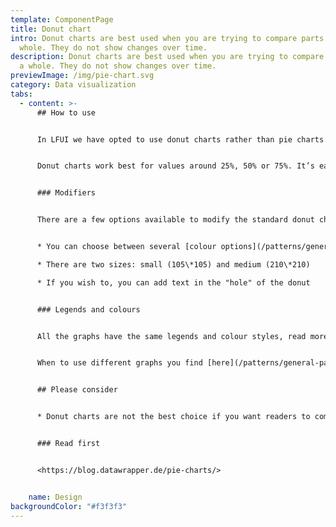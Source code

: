 ```yaml
---
template: ComponentPage
title: Donut chart
intro: Donut charts are best used when you are trying to compare parts of a
  whole. They do not show changes over time.
description: Donut charts are best used when you are trying to compare parts of
  a whole. They do not show changes over time.
previewImage: /img/pie-chart.svg
category: Data visualization
tabs:
  - content: >-
      ## How to use


      In LFUI we have opted to use donut charts rather than pie charts - the difference between the two are solely aesthetic. Donut charts show the proportional size of different values (like [distribution bars](distribution-bar)) and work best if you have three to six values.


      Donut charts work best for values around 25%, 50% or 75%. It’s easier for readers to spot these percentages in a pie chart than in a stacked bar or column chart.


      ### Modifiers


      There are a few options available to modify the standard donut chart:


      * You can choose between several [colour options](/patterns/general-patterns/graphs-and-when-to-use-them#color) for your chart

      * There are two sizes: small (105\*105) and medium (210\*210)

      * If you wish to, you can add text in the "hole" of the donut


      ### Legends and colours


      All the graphs have the same legends and colour styles, read more [here](/patterns/general-patterns/graphs-and-when-to-use-them#the-different-parts).


      When to use different graphs you find [here](/patterns/general-patterns/graphs-and-when-to-use-them#type-of-graph).


      ## Please consider


      * Donut charts are not the best choice if you want readers to compare the size of shares with similar sizes


      ### Read first


      <https://blog.datawrapper.de/pie-charts/>


    name: Design
backgroundColor: "#f3f3f3"
---
```

